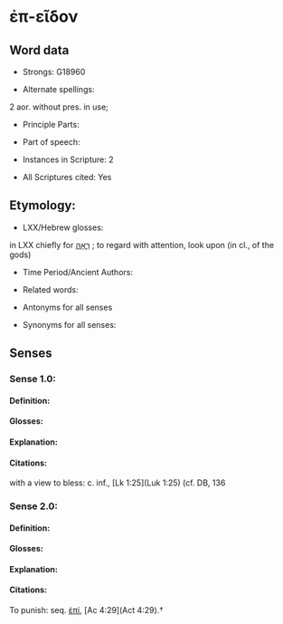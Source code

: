 # ἐπ-εῖδον 

<!-- Status: S2=NeedsEdits -->
<!-- Lexica used for edits:   -->

## Word data

* Strongs: G18960

* Alternate spellings:

2 aor. without pres. in use; 

* Principle Parts: 


* Part of speech: 


* Instances in Scripture: 2

* All Scriptures cited: Yes

## Etymology: 


* LXX/Hebrew glosses: 

in LXX chiefly for [רָאָה](//en-uhl/H7200) ; to regard with attention, look upon (in cl., of the gods) 

* Time Period/Ancient Authors: 


* Related words: 

* Antonyms for all senses

* Synonyms for all senses: 


## Senses 


### Sense  1.0: 

#### Definition: 


#### Glosses:



#### Explanation:



#### Citations: 

with a view to bless: c. inf., [Lk 1:25](Luk 1:25) (cf. DB, 136

### Sense  2.0: 

#### Definition: 


#### Glosses:



#### Explanation:



#### Citations: 

To punish: seq. [ἐπί](), [Ac 4:29](Act 4:29).†
